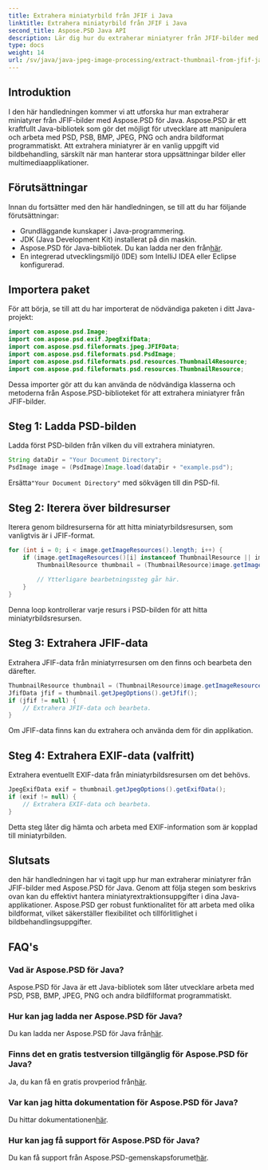 ```yaml
---
title: Extrahera miniatyrbild från JFIF i Java
linktitle: Extrahera miniatyrbild från JFIF i Java
second_title: Aspose.PSD Java API
description: Lär dig hur du extraherar miniatyrer från JFIF-bilder med Aspose.PSD för Java. Omfattande handledning med steg-för-steg-guide och kodexempel.
type: docs
weight: 14
url: /sv/java/java-jpeg-image-processing/extract-thumbnail-from-jfif-java/
---
```

## Introduktion
I den här handledningen kommer vi att utforska hur man extraherar miniatyrer från JFIF-bilder med Aspose.PSD för Java. Aspose.PSD är ett kraftfullt Java-bibliotek som gör det möjligt för utvecklare att manipulera och arbeta med PSD, PSB, BMP, JPEG, PNG och andra bildformat programmatiskt. Att extrahera miniatyrer är en vanlig uppgift vid bildbehandling, särskilt när man hanterar stora uppsättningar bilder eller multimediaapplikationer.
## Förutsättningar
Innan du fortsätter med den här handledningen, se till att du har följande förutsättningar:
- Grundläggande kunskaper i Java-programmering.
- JDK (Java Development Kit) installerat på din maskin.
-  Aspose.PSD för Java-bibliotek. Du kan ladda ner den från[här](https://releases.aspose.com/psd/java/).
- En integrerad utvecklingsmiljö (IDE) som IntelliJ IDEA eller Eclipse konfigurerad.
## Importera paket
För att börja, se till att du har importerat de nödvändiga paketen i ditt Java-projekt:
```java
import com.aspose.psd.Image;
import com.aspose.psd.exif.JpegExifData;
import com.aspose.psd.fileformats.jpeg.JFIFData;
import com.aspose.psd.fileformats.psd.PsdImage;
import com.aspose.psd.fileformats.psd.resources.Thumbnail4Resource;
import com.aspose.psd.fileformats.psd.resources.ThumbnailResource;
```
Dessa importer gör att du kan använda de nödvändiga klasserna och metoderna från Aspose.PSD-biblioteket för att extrahera miniatyrer från JFIF-bilder.
## Steg 1: Ladda PSD-bilden
Ladda först PSD-bilden från vilken du vill extrahera miniatyren.
```java
String dataDir = "Your Document Directory";
PsdImage image = (PsdImage)Image.load(dataDir + "example.psd");
```
 Ersätta`"Your Document Directory"` med sökvägen till din PSD-fil.
## Steg 2: Iterera över bildresurser
Iterera genom bildresurserna för att hitta miniatyrbildsresursen, som vanligtvis är i JFIF-format.
```java
for (int i = 0; i < image.getImageResources().length; i++) {
    if (image.getImageResources()[i] instanceof ThumbnailResource || image.getImageResources()[i] instanceof Thumbnail4Resource) {
        ThumbnailResource thumbnail = (ThumbnailResource)image.getImageResources()[i];
        
        // Ytterligare bearbetningssteg går här.
    }
}
```
Denna loop kontrollerar varje resurs i PSD-bilden för att hitta miniatyrbildsresursen.
## Steg 3: Extrahera JFIF-data
Extrahera JFIF-data från miniatyrresursen om den finns och bearbeta den därefter.
```java
ThumbnailResource thumbnail = (ThumbnailResource)image.getImageResources()[i];
JfifData jfif = thumbnail.getJpegOptions().getJfif();
if (jfif != null) {
    // Extrahera JFIF-data och bearbeta.
}
```
Om JFIF-data finns kan du extrahera och använda dem för din applikation.
## Steg 4: Extrahera EXIF-data (valfritt)
Extrahera eventuellt EXIF-data från miniatyrbildsresursen om det behövs.
```java
JpegExifData exif = thumbnail.getJpegOptions().getExifData();
if (exif != null) {
    // Extrahera EXIF-data och bearbeta.
}
```
Detta steg låter dig hämta och arbeta med EXIF-information som är kopplad till miniatyrbilden.

## Slutsats
den här handledningen har vi tagit upp hur man extraherar miniatyrer från JFIF-bilder med Aspose.PSD för Java. Genom att följa stegen som beskrivs ovan kan du effektivt hantera miniatyrextraktionsuppgifter i dina Java-applikationer. Aspose.PSD ger robust funktionalitet för att arbeta med olika bildformat, vilket säkerställer flexibilitet och tillförlitlighet i bildbehandlingsuppgifter.
## FAQ's
### Vad är Aspose.PSD för Java?
Aspose.PSD för Java är ett Java-bibliotek som låter utvecklare arbeta med PSD, PSB, BMP, JPEG, PNG och andra bildfilformat programmatiskt.
### Hur kan jag ladda ner Aspose.PSD för Java?
 Du kan ladda ner Aspose.PSD för Java från[här](https://releases.aspose.com/psd/java/).
### Finns det en gratis testversion tillgänglig för Aspose.PSD för Java?
 Ja, du kan få en gratis provperiod från[här](https://releases.aspose.com/).
### Var kan jag hitta dokumentation för Aspose.PSD för Java?
 Du hittar dokumentationen[här](https://reference.aspose.com/psd/java/).
### Hur kan jag få support för Aspose.PSD för Java?
 Du kan få support från Aspose.PSD-gemenskapsforumet[här](https://forum.aspose.com/c/psd/34).
